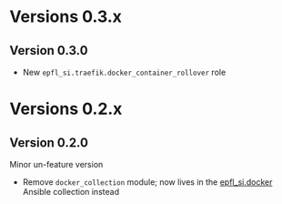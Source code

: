 # Versions 0.3.x

## Version 0.3.0

- New `epfl_si.traefik.docker_container_rollover` role

# Versions 0.2.x

## Version 0.2.0

Minor un-feature version

- Remove `docker_collection` module; now lives in the [epfl_si.docker](https://galaxy.ansible.com/epfl_si/docker) Ansible collection instead
